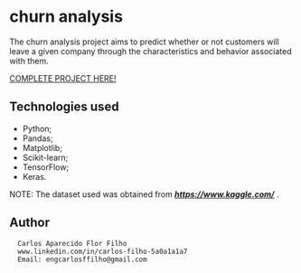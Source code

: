 # churn analysis
The churn analysis project aims to predict whether or not customers will leave a given company through the characteristics and behavior associated with them.

[COMPLETE PROJECT HERE!](https://github.com/CarlosFFilho/churn_analysis/blob/main/churn_project.ipynb)


## Technologies used

  - Python;
  - Pandas;
  - Matplotlib;
  - Scikit-learn;
  - TensorFlow;
  - Keras.

NOTE: The dataset used was obtained from ***https://www.kaggle.com/*** .


## Author

      Carlos Aparecido Flor Filho
      www.linkedin.com/in/carlos-filho-5a0a1a1a7
      Email: engcarlosffilho@gmail.com
